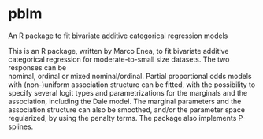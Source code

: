 # pblm
An R package to fit bivariate additive categorical regression models

This is an R package, written by Marco Enea, to fit bivariate additive categorical 
regression for moderate-to-small size datasets. The two responses can be  
nominal, ordinal or mixed nominal/ordinal. Partial proportional odds models with 
(non-)uniform association structure can be fitted, with the possibility to specify 
several logit types and parametrizations for the marginals and the association, 
including the Dale model. The marginal parameters and the association structure 
can also be smoothed, and/or the parameter space regularized, by using the penalty 
terms. The package also implements P-splines. 
